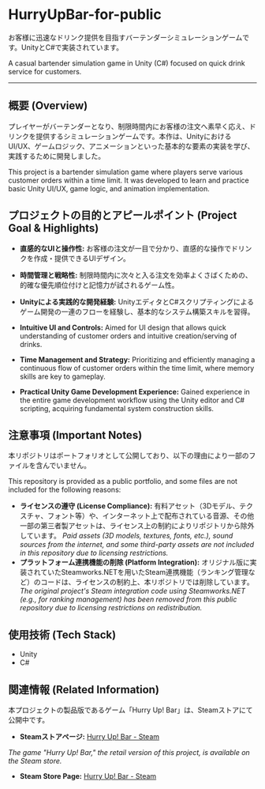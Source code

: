 # HurryUpBar-for-public

お客様に迅速なドリンク提供を目指すバーテンダーシミュレーションゲームです。UnityとC#で実装されています。

A casual bartender simulation game in Unity (C#) focused on quick drink service for customers.

---

## 概要 (Overview)
プレイヤーがバーテンダーとなり、制限時間内にお客様の注文へ素早く応え、ドリンクを提供するシミュレーションゲームです。本作は、UnityにおけるUI/UX、ゲームロジック、アニメーションといった基本的な要素の実装を学び、実践するために開発しました。

This project is a bartender simulation game where players serve various customer orders within a time limit. It was developed to learn and practice basic Unity UI/UX, game logic, and animation implementation.

## プロジェクトの目的とアピールポイント (Project Goal & Highlights)
* **直感的なUIと操作性:**
  お客様の注文が一目で分かり、直感的な操作でドリンクを作成・提供できるUIデザイン。
* **時間管理と戦略性:**
  制限時間内に次々と入る注文を効率よくさばくための、的確な優先順位付けと記憶力が試されるゲーム性。
* **Unityによる実践的な開発経験:**
  UnityエディタとC#スクリプティングによるゲーム開発の一連のフローを経験し、基本的なシステム構築スキルを習得。

* **Intuitive UI and Controls:**
  Aimed for UI design that allows quick understanding of customer orders and intuitive creation/serving of drinks.
* **Time Management and Strategy:**
  Prioritizing and efficiently managing a continuous flow of customer orders within the time limit, where memory skills are key to gameplay.
* **Practical Unity Game Development Experience:**
  Gained experience in the entire game development workflow using the Unity editor and C# scripting, acquiring fundamental system construction skills.

## 注意事項 (Important Notes)
本リポジトリはポートフォリオとして公開しており、以下の理由により一部のファイルを含んでいません。

This repository is provided as a public portfolio, and some files are not included for the following reasons:

* **ライセンスの遵守 (License Compliance):**
  有料アセット（3Dモデル、テクスチャ、フォント等）や、インターネット上で配布されている音源、その他一部の第三者製アセットは、ライセンス上の制約によりリポジトリから除外しています。
  *Paid assets (3D models, textures, fonts, etc.), sound sources from the internet, and some third-party assets are not included in this repository due to licensing restrictions.*
* **プラットフォーム連携機能の削除 (Platform Integration):**
  オリジナル版に実装されていたSteamworks.NETを用いたSteam連携機能（ランキング管理など）のコードは、ライセンスの制約上、本リポジトリでは削除しています。
  *The original project's Steam integration code using Steamworks.NET (e.g., for ranking management) has been removed from this public repository due to licensing restrictions on redistribution.*

## 使用技術 (Tech Stack)
* Unity
* C#

## 関連情報 (Related Information)
本プロジェクトの製品版であるゲーム「Hurry Up! Bar」は、Steamストアにて公開中です。
* **Steamストアページ:** [Hurry Up! Bar - Steam](https://store.steampowered.com/app/3432050/Hurry_Up_Bar/)

*The game "Hurry Up! Bar," the retail version of this project, is available on the Steam store.*
* **Steam Store Page:** [Hurry Up! Bar - Steam](https://store.steampowered.com/app/3432050/Hurry_Up_Bar/)